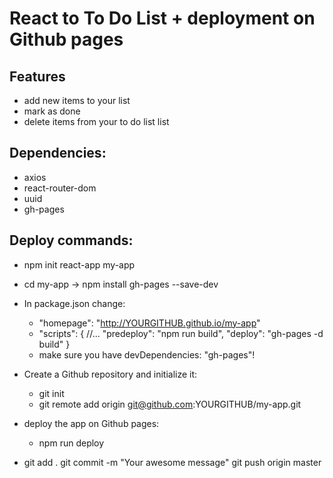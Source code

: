# React to To Do List + deployment on Github pages

## Features
* add new items to your list
* mark as done
* delete items from your to do list list

## Dependencies:
*    axios
*    react-router-dom
*    uuid
*    gh-pages


## Deploy commands:

* npm init react-app my-app
* cd my-app -> npm install gh-pages --save-dev
* In package.json change:
  - "homepage": "http://YOURGITHUB.github.io/my-app"
  - "scripts": {
        //...
        "predeploy": "npm run build",
        "deploy": "gh-pages -d build"
        }
  - make sure you have devDependencies: "gh-pages"!
  
* Create a Github repository and initialize it:
  - git init
  - git remote add origin git@github.com:YOURGITHUB/my-app.git
* deploy the app on Github pages:
  - npm run deploy
* git add .
  git commit -m "Your awesome message"
  git push origin master
